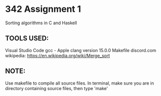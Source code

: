 # 342 Assignment 1
Sorting algorithms in C and Haskell


##  TOOLS USED:
  Visual Studio Code
  gcc - Apple clang version 15.0.0
  Makefile
  discord.com
  wikipedia: https://en.wikipedia.org/wiki/Merge_sort


## NOTE: 
  Use makefile to compile all source files. 
  In terminal, make sure you are in directory containing source files, then type 'make'
